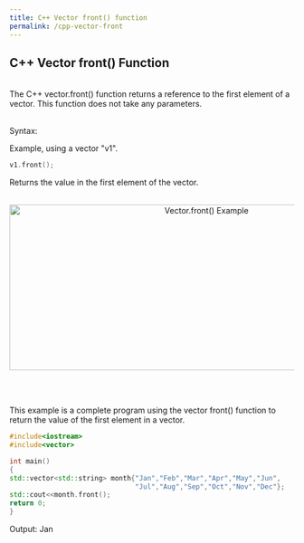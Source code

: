```yaml
---
title: C++ Vector front() function
permalink: /cpp-vector-front
---
```


## C++ Vector front() Function
<br/>
The C++ vector.front() function returns a reference to the first element of a vector. This function does not take any parameters.
<br/><br/>

Syntax:

Example, using a vector "v1".
```cpp
v1.front();
```
Returns the value in the first element of the vector.
<br/><br/>
<p align="center">
<img width="681" height="293" src="images\videos\Cpp11\vector_front.jpg" title="Vector.front() Example">
</p>
<br/><br/>



This example is a complete program using the vector front() function to return the value of the first element in a vector.
```cpp
#include<iostream>
#include<vector>

int main()
{
std::vector<std::string> month{"Jan","Feb","Mar","Apr","May","Jun",
                               "Jul","Aug","Sep","Oct","Nov","Dec"};
std::cout<<month.front();
return 0;
}  
```
Output: Jan

<br/><br/>
